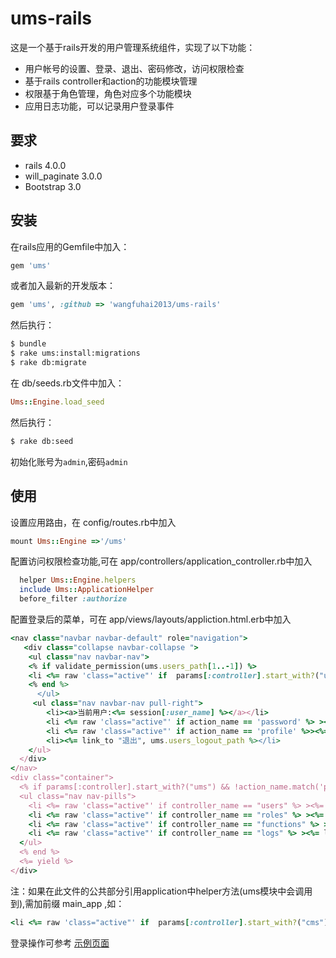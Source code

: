 ums-rails
=========
这是一个基于rails开发的用户管理系统组件，实现了以下功能：
* 用户帐号的设置、登录、退出、密码修改，访问权限检查
* 基于rails controller和action的功能模块管理
* 权限基于角色管理，角色对应多个功能模块
* 应用日志功能，可以记录用户登录事件

## 要求
* rails 4.0.0
* will_paginate 3.0.0
* Bootstrap 3.0

## 安装
在rails应用的Gemfile中加入：
```ruby
gem 'ums'
```
或者加入最新的开发版本：
```ruby
gem 'ums', :github => 'wangfuhai2013/ums-rails'
```

然后执行：
```sh
$ bundle
$ rake ums:install:migrations
$ rake db:migrate
```
在 db/seeds.rb文件中加入：
```ruby
Ums::Engine.load_seed
```
然后执行：
```sh
$ rake db:seed
```
初始化账号为`admin`,密码`admin`

## 使用
设置应用路由，在 config/routes.rb中加入
```ruby
mount Ums::Engine =>'/ums'
```
配置访问权限检查功能,可在 app/controllers/application_controller.rb中加入
```ruby
  helper Ums::Engine.helpers
  include Ums::ApplicationHelper
  before_filter :authorize
```
配置登录后的菜单，可在 app/views/layouts/appliction.html.erb中加入
```ruby
<nav class="navbar navbar-default" role="navigation">
   <div class="collapse navbar-collapse ">
    <ul class="nav navbar-nav">
    <% if validate_permission(ums.users_path[1..-1]) %>
    <li <%= raw 'class="active"' if  params[:controller].start_with?("ums") && !action_name.match('password|profile') %> ><%= link_to "用户管理", ums.users_path %></li>
    <% end %>
      </ul>
     <ul class="nav navbar-nav pull-right">
        <li><a>当前用户:<%= session[:user_name] %></a></li>
        <li <%= raw 'class="active"' if action_name == 'password' %> ><%= link_to "修改密码", ums.users_password_path %></li>
        <li <%= raw 'class="active"' if action_name == 'profile' %>><%= link_to "修改邮箱", ums.users_profile_path %></li>
        <li><%= link_to "退出", ums.users_logout_path %></li>
    </ul>
  </div>
</nav>
<div class="container">
  <% if params[:controller].start_with?("ums") && !action_name.match('password|profile') %>
  <ul class="nav nav-pills">
    <li <%= raw 'class="active"' if controller_name == "users" %> ><%= link_to "用户管理", ums.users_path %></li>
    <li <%= raw 'class="active"' if controller_name == "roles" %> ><%= link_to "角色管理", ums.roles_path %></li>
    <li <%= raw 'class="active"' if controller_name == "functions" %> ><%= link_to "功能管理", ums.functions_path %></li>
    <li <%= raw 'class="active"' if controller_name == "logs" %> ><%= link_to "操作日志", ums.logs_path %></li>
  </ul>
  <% end %>
  <%= yield %>
</div>
```
注：如果在此文件的公共部分引用application中helper方法(ums模块中会调用到),需加前缀 main_app ,如：
```ruby
<li <%= raw 'class="active"' if  params[:controller].start_with?("cms") %> ><%= link_to "内容管理", main_app.cms_docs_path %></li>
```
登录操作可参考 [示例页面](https://github.com/wangfuhai2013/ums-rails/tree/master/public/index.html)
